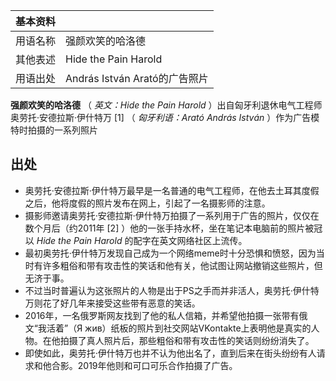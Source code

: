 |  **基本资料**  ||
|---|---|
|用语名称  |  强颜欢笑的哈洛德   |
|其他表述  |  Hide the Pain Harold   |
|用语出处  |  András István Arató的广告照片   |
  
**强颜欢笑的哈洛德** （ _英文：Hide the Pain Harold_ ）出自匈牙利退休电气工程师奥劳托·安德拉斯·伊什特万  [1]  （
_匈牙利语：Arató András István_ ）作为广告模特时拍摄的一系列照片

##  出处

  * 奥劳托·安德拉斯·伊什特万最早是一名普通的电气工程师，在他去土耳其度假之后，他将度假的照片发布在网上，引起了一名摄影师的注意。 
  * 摄影师邀请奥劳托·安德拉斯·伊什特万拍摄了一系列用于广告的照片，仅仅在数个月后（约2011年  [2]  ）他的一张手持水杯，坐在笔记本电脑前的照片被冠以 _Hide the Pain Harold_ 的配字在英文网络社区上流传。 
  * 最初奥劳托·伊什特万发现自己成为一个网络meme时十分恐惧和愤怒，因为当时有许多粗俗和带有攻击性的笑话和他有关，他试图让网站撤销这些照片，但无济于事。 
  * 不过当时普遍认为这张照片的人物是出于PS之手而并非活人，奥劳托·伊什特万则花了好几年来接受这些带有恶意的笑话。 
  * 2016年，一名俄罗斯网友找到了他的私人信箱，并希望他拍摄一张带有俄文“我活着”（Я жив）纸板的照片到社交网站VKontakte上表明他是真实的人物。在他拍摄了真人照片后，那些粗俗和带有攻击性的笑话则纷纷消失了。 
  * 即使如此，奥劳托·伊什特万也并不认为他出名了，直到后来在街头纷纷有人请求和他合影。2019年他则和可口可乐合作拍摄了广告。 